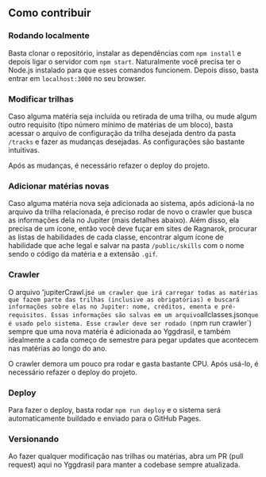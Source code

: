 ## Como contribuir

### Rodando localmente

Basta clonar o repositório, instalar as dependências com `npm install` e depois ligar o servidor com `npm start`. Naturalmente você precisa ter o Node.js instalado para que esses comandos funcionem. Depois disso, basta entrar em `localhost:3000` no seu browser.

### Modificar trilhas

Caso alguma matéria seja incluída ou retirada de uma trilha, ou mude algum outro requisito (tipo número mínimo de matérias de um bloco), basta acessar o arquivo de configuração da trilha desejada dentro da pasta `/tracks` e fazer as mudanças desejadas. As configurações são bastante intuitivas.

Após as mudanças, é necessário refazer o deploy do projeto.

### Adicionar matérias novas

Caso alguma matéria nova seja adicionada ao sistema, após adicioná-la no arquivo da trilha relacionada, é preciso rodar de novo o crawler que busca as informações dela no Jupiter (mais detalhes abaixo). Além disso, ela precisa de um ícone, então você deve fuçar em sites de Ragnarok, procurar as listas de habilidades de cada classe, encontrar algum ícone de habilidade que ache legal e salvar na pasta `/public/skills` com o nome sendo o código da matéria e a extensão `.gif`.

### Crawler

O arquivo 'jupiterCrawl.js`é um crawler que irá carregar todas as matérias que fazem parte das trilhas (inclusive as obrigatórias) e buscará informações sobre elas no Jupiter: nome, créditos, ementa e pré-requisitos. Essas informações são salvas em um arquivo`allclasses.json`que é usado pelo sistema. Esse crawler deve ser rodado (`npm run crawler`) sempre que uma nova matéria é adicionada ao Yggdrasil, e também idealmente a cada começo de semestre para pegar updates que acontecem nas matérias ao longo do ano.

O crawler demora um pouco pra rodar e gasta bastante CPU. Após usá-lo, é necessário refazer o deploy do projeto.

### Deploy

Para fazer o deploy, basta rodar `npm run deploy` e o sistema será automaticamente buildado e enviado para o GitHub Pages.

### Versionando

Ao fazer qualquer modificação nas trilhas ou matérias, abra um PR (pull request) aqui no Yggdrasil para manter a codebase sempre atualizada.
